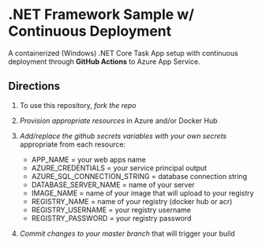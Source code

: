 # .NET Framework Sample w/ Continuous Deployment
A containerized (Windows) .NET Core Task App setup with continuous deployment through **GitHub Actions** to Azure App Service.

## Directions
1. To use this repository, *fork the repo* 
2. *Provision appropriate resources* in Azure and/or Docker Hub
3. *Add/replace the github secrets variables with your own secrets* appropriate from each resource:<br/>

      - APP_NAME = your web apps name
      - AZURE_CREDENTIALS = your service principal output
      - AZURE_SQL_CONNECTION_STRING = database connection string
      - DATABASE_SERVER_NAME = name of your server
      - IMAGE_NAME = name of your image that will upload to your registry
      - REGISTRY_NAME = name of your registry (docker hub or acr)
      - REGISTRY_USERNAME = your registry username
      - REGISTRY_PASSWORD = your registry password
  
3. *Commit changes to your master branch* that will trigger your build


